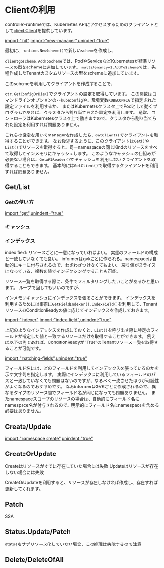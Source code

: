 # Clientの利用

controller-runtimeでは、Kubernetes APIにアクセスするためのクライアントとして[client.Client](https://pkg.go.dev/sigs.k8s.io/controller-runtime/pkg/client?tab=doc#Client)を提供しています。

[import:"init"](../../codes/tenant/main.go)
[import:"new-manager",unindent:"true"](../../codes/tenant/main.go)


最初に、`runtime.NewScheme()`で新しい`scheme`を作成し、

`clientgoscheme.AddToScheme`では、PodやServiceなどKubernetesが標準リソースの型をschemeに追加しています。
`multitenancyv1.AddToScheme`では、先程作成したTenantカスタムリソースの型をschemeに追加しています。

このschemeを利用してクライアントを作成することで、

`ctr.GetConfigOrDie()`でクライアントの設定を取得しています。
この関数はコマンドラインオプションの`--kubeconfig`や、環境変数`KUBECONFIG`で指定された設定ファイルを利用するか、
またはKubernetesクラスタ上でPodとして動くプログラムであれば、クラスタから割り当てられた設定を利用します。
通常、コントローラはKubernetesクラスタ上で動きますので、クラスタから割り当てられた設定を利用すれば問題ありません。

これらの設定を用いてmanagerを作成したら、`GetClient()`でクライアントを取得することができます。
なお後述するように、このクライアントは`Get()`や`List()`でリソースを取得すると、同一namespaceの同じKindのリソースをすべて取得してインメモリにキャッシュします。
このようなキャッシュの仕組みが必要ない場合は、`GetAPIReader()`でキャッシュを利用しないクライアントを取得することもできます。
基本的には`GetClient()`で取得するクライアントを利用すれば問題ありません。

## Get/List

### Getの使い方

[import:"get",unindent="true"](../../codes/tenant/controllers/tenant_controller.go)

### キャッシュ

### インデックス

index field: リソースごとに一意になっていればよい。 実態のフィールドの構成と一致していなくても良い。
informerはgvkごとに作られる。namespaceは自動的にキーに付与されるので、わざわざつけなくてもよい。
戻り値がスライスになっている、複数の値でインデクシングすることも可能。


リソース一覧を取得する際に、条件でフィルタリングしたいことがあるかと思います。
ループで回してもいいのですが、

インメモリキャッシュにインデックスを張ることができます。
インデックスを利用するためには事前に`GetFieldIndexer().IndexField()`を利用して、TenantリソースのConditionReadyの値に応じてインデックスを作成しておきます。

[import:"indexer"](../../codes/tenant/controllers/tenant_controller.go)
[import:"index-field",unindent:"true"](../../codes/tenant/controllers/tenant_controller.go)

上記のようなインデックスを作成しておくと、`List()`を呼び出す際に特定のフィールドが指定した値と一致するリソースだけを取得することができます。
例えば以下の例であれば、ConditionReadyが"True"のTenantリソース一覧を取得することが可能です。

[import:"matching-fields",unindent:"true"](../../codes/tenant/controllers/tenant_controller.go)

フィールド名には、どのフィールドを利用してインデックスを張っているのかを示す文字列を指定します。
実際にインデックスに利用しているフィールドのパスと一致していなくても問題はないのですが、なるべく一致させたほうが可読性がよくなるのでおすすめです。
なおinformerはGVKごとに作成されるので、異なるタイプのリソース間でフィールド名が同じになっても問題ありません。
またnamespaceスコープのリソースの場合は、自動的にフィールド名にnamespace名が付与されるので、明示的にフィールド名にnamespaceを含める必要はありません。

## Create/Update

[import:"namespace,create",unindent:"true"](../../codes/tenant/controllers/tenant_controller.go)


## CreateOrUpdate

Createはリソースがすでに存在していた場合には失敗
Updateはリソースが存在しない場合には失敗

CreateOrUpdateを利用すると、リソースが存在しなければ作成し、存在すれば更新してくれます。

## Patch

SSA

## Status.Update/Patch

statusをサブリソース化していない場合、この処理は失敗するので注意


## Delete/DeleteOfAll


